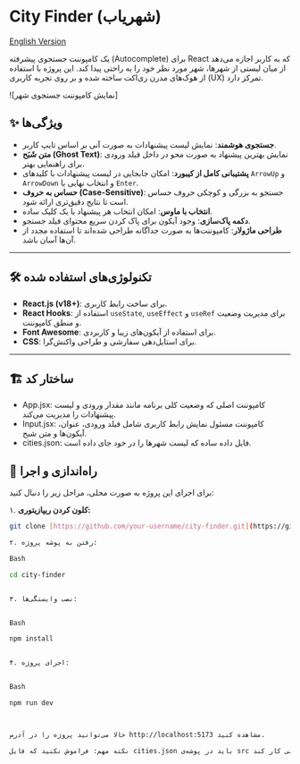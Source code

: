 # City Finder (شهر‌یاب)

[English Version](./README.md)

یک کامپوننت جستجوی پیشرفته (Autocomplete) برای React که به کاربر اجازه می‌دهد از میان لیستی از شهرها، شهر مورد نظر خود را به راحتی پیدا کند. این پروژه با استفاده از هوک‌های مدرن ری‌اکت ساخته شده و بر روی تجربه کاربری (UX) تمرکز دارد.

![نمایش کامپوننت جستجوی شهر]

## ✨ ویژگی‌ها

* **جستجوی هوشمند**: نمایش لیست پیشنهادات به صورت آنی بر اساس تایپ کاربر.
* **متن شَبَح (Ghost Text)**: نمایش بهترین پیشنهاد به صورت محو در داخل فیلد ورودی برای راهنمایی بهتر.
* **پشتیبانی کامل از کیبورد**: امکان جابجایی در لیست پیشنهادات با کلیدهای `ArrowUp` و `ArrowDown` و انتخاب نهایی با `Enter`.
* **حساس به حروف (Case-Sensitive)**: جستجو به بزرگی و کوچکی حروف حساس است تا نتایج دقیق‌تری ارائه شود.
* **انتخاب با ماوس**: امکان انتخاب هر پیشنهاد با یک کلیک ساده.
* **دکمه پاک‌سازی**: وجود آیکون برای پاک کردن سریع محتوای فیلد جستجو.
* **طراحی ماژولار**: کامپوننت‌ها به صورت جداگانه طراحی شده‌اند تا استفاده مجدد از آن‌ها آسان باشد.

---

## 🛠️ تکنولوژی‌های استفاده شده

* **React.js (v18+)**: برای ساخت رابط کاربری.
* **React Hooks**: استفاده از `useState`, `useEffect` و `useRef` برای مدیریت وضعیت و منطق کامپوننت.
* **Font Awesome**: برای استفاده از آیکون‌های زیبا و کاربردی.
* **CSS**: برای استایل‌دهی سفارشی و طراحی واکنش‌گرا.

---

## 🏗️ ساختار کد

* App.jsx: کامپوننت اصلی که وضعیت کلی برنامه مانند مقدار ورودی و لیست پیشنهادات را مدیریت می‌کند.
* Input.jsx: کامپوننت مسئول نمایش رابط کاربری شامل فیلد ورودی، عنوان، آیکون‌ها و متن شبح.
* cities.json: فایل داده ساده که لیست شهرها را در خود جای داده است.

## 🚀 راه‌اندازی و اجرا

برای اجرای این پروژه به صورت محلی، مراحل زیر را دنبال کنید:

۱. **کلون کردن ریپازیتوری:**
```sh
git clone [https://github.com/your-username/city-finder.git](https://github.com/your-username/city-finder.git)

۲. رفتن به پوشه پروژه:

Bash

cd city-finder


۳. نصب وابستگی‌ها:


Bash

npm install


۴. اجرای پروژه:


Bash

npm run dev



حالا می‌توانید پروژه را در آدرس http://localhost:5173 مشاهده کنید.

نکته مهم: فراموش نکنید که فایل cities.json باید در پوشه‌ی src قرار داشته باشد تا برنامه به درستی کار کند.
